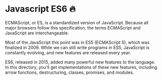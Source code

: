 # Javascript ES6 🔥

ECMAScript, or ES, is a standardized version of JavaScript. Because all major browsers follow this specification, the terms ECMAScript and JavaScript are interchangeable.

Most of the JavaScript this point was in ES5 (ECMAScript 5), which was finalized in 2009. While we can still write programs in ES5, JavaScript is constantly evolving, and new features are released every year.

ES6, released in 2015, added many powerful new features to the language. In this directory, you'll get implementations of these new features, including arrow functions, destructuring, classes, promises, and modules.
